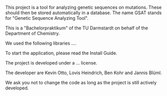 This project is a tool for analyzing genetic sequences on mutations. These should then be stored automatically in a database.
The name GSAT stands for "Genetic Sequence Analyzing Tool".

This is a "Bachelorpraktikum" of the TU Darmstardt on behalf of the Department of Chemistry.

We used the following libraries ....

To start the application, please read the Install Guide.

The project is developed under a ... license.

The developer are Kevin Otto, Lovis Heindrich, Ben Kohr and Jannis Blüml. 

We ask you not to change the code as long as the project is still actively developed.